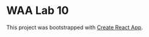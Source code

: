 # WAA Lab 10


This project was bootstrapped with [Create React App](https://github.com/facebook/create-react-app).
